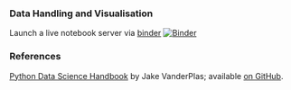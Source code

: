 ### Data Handling and Visualisation

Launch a live notebook server via [binder](https://mybinder.readthedocs.io/en/latest/) 
[![Binder](https://mybinder.org/badge_logo.svg)](https://beta.mybinder.org/v2/gh/vidasr/dhv/main?filepath=index.ipynb)

### References

[Python Data Science Handbook](http://shop.oreilly.com/product/0636920034919.do) by Jake VanderPlas; available [on GitHub](https://github.com/jakevdp/PythonDataScienceHandbook).
